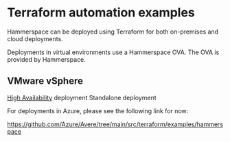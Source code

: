 # Terraform automation examples

Hammerspace can be deployed using Terraform for both on-premises and cloud
deployments.

Deployments in virtual environments use a Hammerspace OVA. The OVA is provided
by Hammerspace.

## VMware vSphere
[High Availability](Deployment/VMware%20vSphere/High%20Availability/README.md)
deployment
Standalone deployment

For deployments in Azure, please see the following link for now:

https://github.com/Azure/Avere/tree/main/src/terraform/examples/hammerspace

